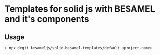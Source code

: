 # Templates for solid js with BESAMEL and it's components

## Usage
``` bash
> npx degit besameljs/solid-besamel-templates/default <project-name>
```